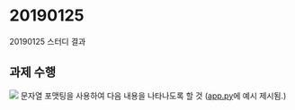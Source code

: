 20190125
====

20190125 스터디 결과

## 과제 수행
![](assets/plus_frineds.png)
문자열 포맷팅을 사용하여 다음 내용을 나타나도록 할 것 ([app.py](examples/app.py)에 예시 제시됨.)